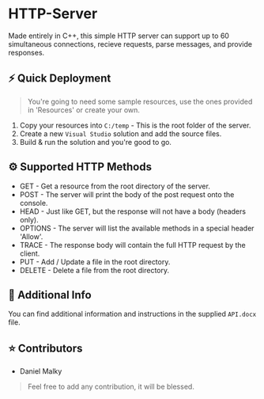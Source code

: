 # HTTP-Server

Made entirely in C++, this simple HTTP server can support up to 60 simultaneous connections,
recieve requests, parse messages, and provide responses.

## ⚡️ Quick Deployment

> You're going to need some sample resources, use the ones provided in 'Resources' or create your own.

1. Copy your resources into `C:/temp` - This is the root folder of the server.
3. Create a new `Visual Studio` solution and add the source files.
5. Build & run the solution and you're good to go.

## ⚙️ Supported HTTP Methods
* GET - Get a resource from the root directory of the server.
* POST - The server will print the body of the post request onto the console.
* HEAD - Just like GET, but the response will not have a body (headers only).
* OPTIONS - The server will list the available methods in a special header 'Allow'.
* TRACE - The response body will contain the full HTTP request by the client.
* PUT - Add / Update a file in the root directory.
* DELETE - Delete a file from the root directory.

## 📖 Additional Info

You can find additional information and instructions in the supplied `API.docx` file.

## ⭐️ Contributors

* Daniel Malky

> Feel free to add any contribution, it will be blessed.
